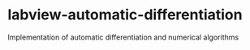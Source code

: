 # labview-automatic-differentiation
Implementation of automatic differentiation and numerical algorithms
